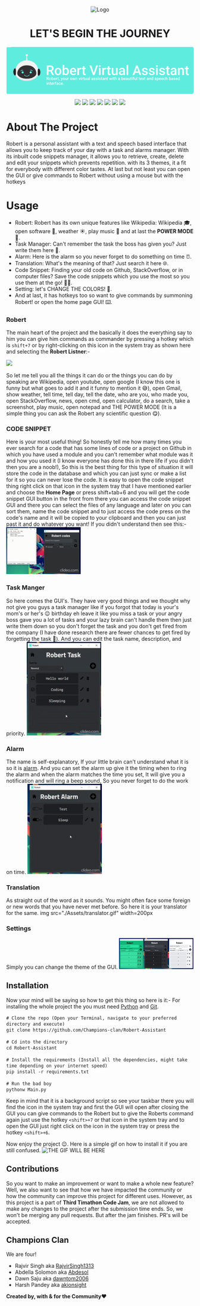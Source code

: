 <br />
<p align="center">
    <img src="./Assets/Robert_Typography.gif" alt="Logo">

<h1 align="center">LET'S BEGIN THE JOURNEY</h1>
<img align="center" src="./Assets/Logo_banner.png" alt="Logo">

<p align="center">
    <img src="https://forthebadge.com/images/badges/made-with-python.svg">
    <img src="https://forthebadge.com/images/badges/built-by-developers.svg">
    <img src="https://forthebadge.com/images/badges/built-with-love.svg">
    <img src="https://forthebadge.com/images/badges/contains-tasty-spaghetti-code.svg">
    <img src="https://forthebadge.com/images/badges/open-source.svg">
    <img src="https://forthebadge.com/images/badges/for-you.svg">
    <img src="https://forthebadge.com/images/badges/powered-by-electricity.svg">
  </a>
</p>

# About The Project
Robert is a personal assistant with a text and speech based interface that allows you to keep track of your day with a task and alarms manager. With its inbuilt code snippets manager, it allows you to retrieve, create, delete and edit your snippets which prevents repetition. with its 3 themes, it a fit for everybody with different color tastes.
At last but not least you can open the GUI or give commands to Robert without using a mouse but with the hotkeys


# Usage 
- Robert: Robert has its own unique features like Wikipedia: Wikipedia 🎓, open software 🚀, weather ☀️, play music 🎵 and at last the **POWER MODE** 🧪.
- Task Manager: Can't remember the task the boss has given you? Just write them here 📝.
- Alarm: Here is the alarm so you never forget to do something on time ⏰.
- Translation: What's the meaning of that? Just search it here 🌐.
- Code Snippet: Finding your old code on Github, StackOverflow, or in computer files? Save the code snippets which you use the most so you use them at the go! 👨‍💻.
- Setting: let's CHANGE THE COLORS! 🎨.
- And at last, it has hotkeys too so want to give commands by summoning Robert! or open the home page GUI! ⌨️.

### Robert
The main heart of the project and the basically it does the everything say to him you can give him commands as commander by pressing a hotkey which is `shift+7` or by right-clicking on this icon in the system tray as shown here and selecting the **Robert Listner**:- 

<img src="./Assets/robert.gif" width=200px> 

So let me tell you all the things it can do or the things you can do by speaking are Wikipedia, open youtube, open google (I know this one is funny but what goes to add it and it funny to mention it 😅), open Gmail, show weather, tell time, tell day, tell the date, who are you, who made you, open StackOverflow, news, open cmd, open calculator, do a search, take a screenshot, play music, open notepad and THE POWER MODE (It is a simple thing you can ask the Robert any scientific question 😋).

### **CODE SNIPPET**
Here is your most useful thing! So honestly tell me how many times you ever search for a code that has some lines of code or a project on Github in which you have used a module and you can't remember what module was it and how you used it (I know everyone has done this in there life if you didn't then you are a noob!), So this is the best thing for this type of situation it will store the code in the database and which you can just sync or make a list for it so you can never lose the code. It is easy to open the code snippet thing right click on that icon in the system tray that I have mentioned earlier and choose the **Home Page** or press shift+tab+6 and you will get the code snippet GUI button in the front from there you can access the code snippet GUI and there you can select the files of any language and later on you can sort them, name the code snippet and to just access the code press on the code's name and it will be copied to your clipboard and then you can just past it and do whatever you want!
If you didn't understand then see this:-
<img src="./Assets/code-snippets-.gif" width=200px>

### Task Manger
So here comes the GUI's. They have very good things and we thought why not give you guys a task manager like if you forgot that today is your's mom's or her's 😉 birthday eh leave it like you miss a task or your angry boss gave you a lot of tasks and your lazy brain can't handle them then just write them down so you don't forget the task and you don't get fired from the company (I have done research there are fewer chances to get fired by forgetting the task 🤣). And you can edit the task name, description, and priority.
<img src="./Assets/taskmanager.gif" width=200px>

### Alarm
The name is self-explanatory, If your little brain can't understand what it is so it is <a href="https://www.google.com/search?rlz=1C1CHBD_enIN916IN916&ei=oF8WYIHaA8LFz7sPzfeGuAE&q=alarm+meaning&oq=alarm+meaning&gs_lcp=CgZwc3ktYWIQAzIICAAQsQMQkQIyBQgAEJECMgIIADICCAAyAggAMgIIADICCAAyAggAMgIIADICCAA6BAgAEEc6BwgAELEDEEM6BQgAELEDUIIMWKgXYI8ZaABwAngCgAGuAogB6wqSAQcwLjYuMS4xmAEAoAEBqgEHZ3dzLXdpesgBCMABAQ&sclient=psy-ab&ved=0ahUKEwiBqoCl1sXuAhXC4nMBHc27ARcQ4dUDCA0&uact=5" target="_blank">alarm</a>. And you can set the alarm up give it the timing when to ring the alarm and when the alarm matches the time you set, It will give you a notification and will ring a beep sound, So you never forget to do the work on time.
<img src="./Assets/alarm.gif" width=200px>

### Translation
As straight out of the word as it sounds. You might often face some foreign or new words that you have never met before. So here it is your translator for the same.
img src="./Assets/translator.gif" width=200px

### Settings 
Simply you can change the theme of the GUI.
<img src="./Assets/themes.png" width=200px>

## Installation
Now your mind will be saying so how to get this thing so here is it:-
For installing the whole project the you must need <a href="https://www.python.org/downloads/">Python</a> and <a href="https://git-scm.com/downloads">Git</a>.
```
# Clone the repo (Open your Terminal, navigate to your preferred directory and execute)
git clone https://github.com/Champions-clan/Robert-Assistant

# Cd into the directory 
cd Robert-Assistant

# Install the requirements (Install all the dependencies, might take time depending on your internet speed)
pip install -r requirements.txt

# Run the bad boy
pythonw Main.py
```
Keep in mind that it is a background script so see your taskbar there you will find the icon in the system tray and first the GUI will open after closing the GUI you can give commands to the Robert but to give the Roberts command again just use the hotkey `<shift>+7` or that icon in the system tray and to open the GUI just right click on the icon in the system tray or press the hotkey `<shift>+6`.

Now enjoy the project 😉.
Here is a simple gif on how to install it if you are still confused.
<img src="#" alt="THE GIF WILL BE HERE">

## Contributions
So you want to make an improvement or want to make a whole new feature? Well, we also want to see that how we have impacted the community or how the community can improve this project for different uses. However, as this project is a part of **Third Timathon Code Jam**, we are not allowed to make any changes to the project after the submission time ends. So, we won't be merging any pull requests. But after the jam finishes. PR's will be accepted.

## Champions Clan
We are four!

- Rajvir Singh aka <a href="https://github.com/RajvirSingh1313">RajvirSingh1313</a>
- Abdella Solomon aka <a href="https://github.com/Abdesol">Abdesol</a>
- Dawn Saju aka <a href="https://github.com/dawntom2006">dawntom2006</a>
- Harsh Pandey aka <a href="https://github.com/akionsight">akionsight</a>

**Created by, with & for the Community**❤
